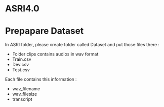 # ASRI4.0

# Prepapare Dataset

In ASRI folder, please create folder called Dataset and put those files there : <br>
<ul>
    <li>Folder clips contains audios in wav format</li>
    <li>Train.csv</li>
    <li>Dev.csv</li>
    <li>Test.csv</li>
</ul>

Each file contains this information : 
<ul>
    <li>wav_filename</li>
    <li>wav_filesize</li>
    <li>transcript</li>
</ul>